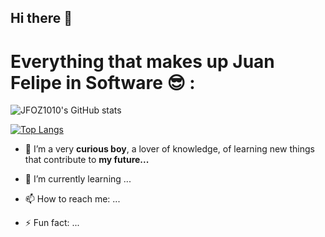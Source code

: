 ## Hi there 👋 

<p align="center">
 <h1>Everything that makes up Juan Felipe in Software 😎 :</h1> 
</p>

![JFOZ1010's GitHub stats](https://github-readme-stats.vercel.app/api?username=JFOZ1010&theme=codeSTACKr&show_icons=true)
  
[![Top Langs](https://github-readme-stats.vercel.app/api/top-langs/?username=JFOZ1010&layout=compact)](https://github.com/JFOZ1010/github-readme-stats)
  
- 🔭 I’m a very **curious boy**, a lover of knowledge, of learning new things that contribute to **my future...**
- 🌱 I’m currently learning ...
- 📫 How to reach me: ...

- ⚡ Fun fact: ...

